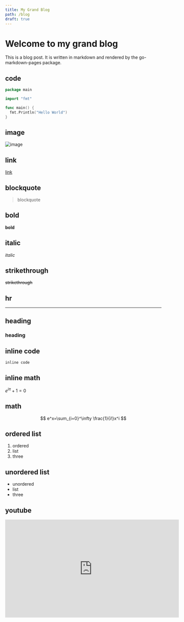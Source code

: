 ```yaml
---
title: My Grand Blog
path: /blog
draft: true
---
```


# Welcome to my grand blog

This is a blog post. It is written in markdown and rendered by the go-markdown-pages package.

## code

```go
package main

import "fmt"

func main() {
  fmt.Println("Hello World")
}
```

## image

![image](https://picsum.photos/200/300)

## link

[link](https://google.com)

## blockquote

> blockquote

## bold

**bold**

## italic

*italic*

## strikethrough

~~strikethrough~~

## hr

---

## heading

### heading

## inline code

`inline code`

## inline math

$e^{i\pi} + 1 = 0$

## math

$$
e^x=\sum_{i=0}^\infty \frac{1}{i!}x^i
$$

## ordered list

1. ordered
2. list
3. three

## unordered list

- unordered
- list
- three

## youtube

<iframe width="560" height="315" src="https://www.youtube.com/embed/dQw4w9WgXcQ" frameborder="0" allow="accelerometer; autoplay; encrypted-media; gyroscope; picture-in-picture" allowfullscreen></iframe>